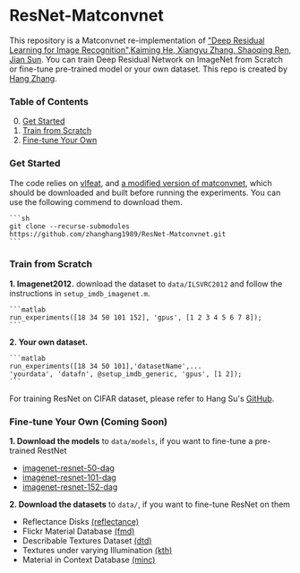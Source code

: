 # ResNet-Matconvnet

This repository is a Matconvnet re-implementation of ["Deep Residual Learning for Image Recognition",Kaiming He, Xiangyu Zhang, Shaoqing Ren, Jian Sun](http://arxiv.org/abs/1512.03385). You can train Deep Residual Network on ImageNet from Scratch or fine-tune pre-trained model or your own dataset. This repo is created by [Hang Zhang](http://www.hangzh.com).

### Table of Contents
0. [Get Started](#get-started)
0. [Train from Scratch](#train-from-scratch)
0. [Fine-tune Your Own](#fine-tune-your-own)

### Get Started

The code relies on [vlfeat](http://www.vlfeat.org/), and [a modified version of matconvnet](https://github.com/zhanghang1989/matconvnet), which should be downloaded and built before running the experiments. You can use the following commend to download them.
	
	```sh
	git clone --recurse-submodules https://github.com/zhanghang1989/ResNet-Matconvnet.git
	```
	
### Train from Scratch
**1. Imagenet2012.** download the dataset to `data/ILSVRC2012` and follow the instructions in `setup_imdb_imagenet.m`.
	
	```matlab
	run_experiments([18 34 50 101 152], 'gpus', [1 2 3 4 5 6 7 8]);
	```
	
**2. Your own dataset.** 
	
	```matlab
	run_experiments([18 34 50 101],'datasetName',...
	'yourdata', 'datafn', @setup_imdb_generic, 'gpus', [1 2]);
	```
	
For training ResNet on CIFAR dataset, please refer to Hang Su's [GitHub](https://github.com/suhangpro/matresnet).

### Fine-tune Your Own (Coming Soon)

**1. Download the models** to `data/models`, if you want to fine-tune a pre-trained RestNet      
  * [imagenet-resnet-50-dag](http://www.vlfeat.org/matconvnet/pretrained) 
  * [imagenet-resnet-101-dag](http://www.vlfeat.org/matconvnet/pretrained) 
  * [imagenet-resnet-152-dag](http://www.vlfeat.org/matconvnet/pretrained) 

**2. Download the datasets** to `data/`, if you want to fine-tune ResNet on them
  * Reflectance Disks [(reflectance)](http://hangzh.com/Software.html)  
  * Flickr Material Database [(fmd)](http://people.csail.mit.edu/celiu/CVPR2010/FMD/) 
  * Describable Textures Dataset [(dtd)](http://www.robots.ox.ac.uk/~vgg/data/dtd)
  * Textures under varying Illumination [(kth)](http://www.nada.kth.se/cvap/databases/kth-tips/)
  * Material in Context Database [(minc)](http://opensurfaces.cs.cornell.edu/publications/minc/)
